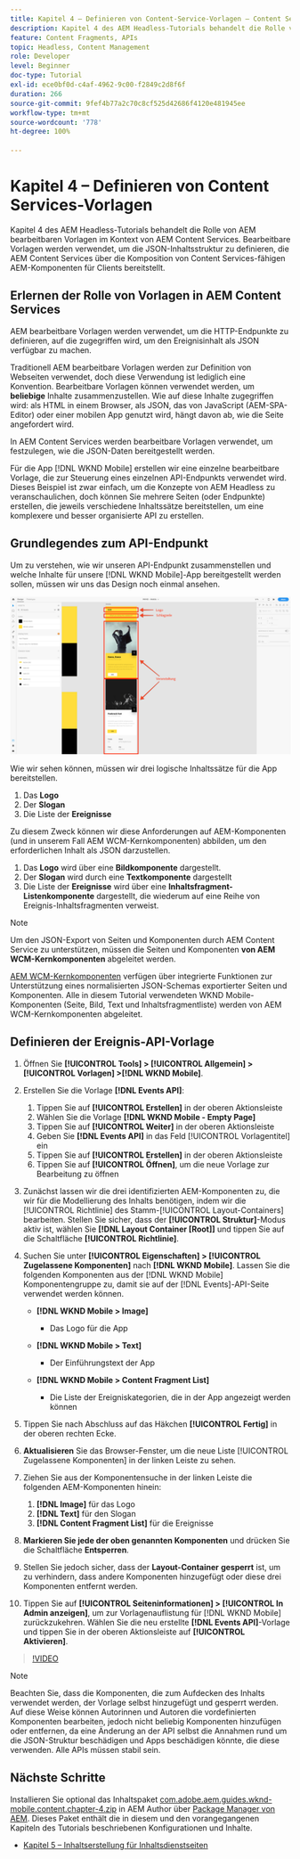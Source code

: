```yaml
---
title: Kapitel 4 – Definieren von Content-Service-Vorlagen – Content Services
description: Kapitel 4 des AEM Headless-Tutorials behandelt die Rolle von AEM bearbeitbaren Vorlagen im Kontext von AEM Content Services. Bearbeitbare Vorlagen werden verwendet, um die JSON-Inhaltsstruktur zu definieren, die AEM Content Services letztendlich bereitstellt.
feature: Content Fragments, APIs
topic: Headless, Content Management
role: Developer
level: Beginner
doc-type: Tutorial
exl-id: ece0bf0d-c4af-4962-9c00-f2849c2d8f6f
duration: 266
source-git-commit: 9fef4b77a2c70c8cf525d42686f4120e481945ee
workflow-type: tm+mt
source-wordcount: '778'
ht-degree: 100%

---
```


# Kapitel 4 – Definieren von Content Services-Vorlagen

Kapitel 4 des AEM Headless-Tutorials behandelt die Rolle von AEM bearbeitbaren Vorlagen im Kontext von AEM Content Services. Bearbeitbare Vorlagen werden verwendet, um die JSON-Inhaltsstruktur zu definieren, die AEM Content Services über die Komposition von Content Services-fähigen AEM-Komponenten für Clients bereitstellt.

## Erlernen der Rolle von Vorlagen in AEM Content Services

AEM bearbeitbare Vorlagen werden verwendet, um die HTTP-Endpunkte zu definieren, auf die zugegriffen wird, um den Ereignisinhalt als JSON verfügbar zu machen.

Traditionell AEM bearbeitbare Vorlagen werden zur Definition von Webseiten verwendet, doch diese Verwendung ist lediglich eine Konvention. Bearbeitbare Vorlagen können verwendet werden, um **beliebige** Inhalte zusammenzustellen. Wie auf diese Inhalte zugegriffen wird: als HTML in einem Browser, als JSON, das von JavaScript (AEM-SPA-Editor) oder einer mobilen App genutzt wird, hängt davon ab, wie die Seite angefordert wird.

In AEM Content Services werden bearbeitbare Vorlagen verwendet, um festzulegen, wie die JSON-Daten bereitgestellt werden.

Für die App [!DNL WKND Mobile] erstellen wir eine einzelne bearbeitbare Vorlage, die zur Steuerung eines einzelnen API-Endpunkts verwendet wird. Dieses Beispiel ist zwar einfach, um die Konzepte von AEM Headless zu veranschaulichen, doch können Sie mehrere Seiten (oder Endpunkte) erstellen, die jeweils verschiedene Inhaltssätze bereitstellen, um eine komplexere und besser organisierte API zu erstellen.

## Grundlegendes zum API-Endpunkt

Um zu verstehen, wie wir unseren API-Endpunkt zusammenstellen und welche Inhalte für unsere [!DNL WKND Mobile]-App bereitgestellt werden sollen, müssen wir uns das Design noch einmal ansehen.

![Ereignis-API-Seitenzerlegung](./assets/chapter-4/design-to-component-mapping.png)

Wie wir sehen können, müssen wir drei logische Inhaltssätze für die App bereitstellen.

1. Das **Logo**
2. Der **Slogan**
3. Die Liste der **Ereignisse**

Zu diesem Zweck können wir diese Anforderungen auf AEM-Komponenten (und in unserem Fall AEM WCM-Kernkomponenten) abbilden, um den erforderlichen Inhalt als JSON darzustellen.

1. Das **Logo** wird über eine **Bildkomponente** dargestellt.
2. Der **Slogan** wird durch eine **Textkomponente** dargestellt
3. Die Liste der **Ereignisse** wird über eine **Inhaltsfragment-Listenkomponente** dargestellt, die wiederum auf eine Reihe von Ereignis-Inhaltsfragmenten verweist.

>[!NOTE]
>
>Um den JSON-Export von Seiten und Komponenten durch AEM Content Service zu unterstützen, müssen die Seiten und Komponenten **von AEM WCM-Kernkomponenten** abgeleitet werden.
>
>[AEM WCM-Kernkomponenten](https://github.com/Adobe-Marketing-Cloud/aem-core-wcm-components) verfügen über integrierte Funktionen zur Unterstützung eines normalisierten JSON-Schemas exportierter Seiten und Komponenten. Alle in diesem Tutorial verwendeten WKND Mobile-Komponenten (Seite, Bild, Text und Inhaltsfragmentliste) werden von AEM WCM-Kernkomponenten abgeleitet.

## Definieren der Ereignis-API-Vorlage

1. Öffnen Sie **[!UICONTROL Tools] > [!UICONTROL Allgemein] > [!UICONTROL Vorlagen] >[!DNL WKND Mobile]**.

1. Erstellen Sie die Vorlage **[!DNL Events API]**:

   1. Tippen Sie auf **[!UICONTROL Erstellen]** in der oberen Aktionsleiste
   1. Wählen Sie die Vorlage **[!DNL WKND Mobile - Empty Page]**
   1. Tippen Sie auf **[!UICONTROL Weiter]** in der oberen Aktionsleiste
   1. Geben Sie **[!DNL Events API]** in das Feld [!UICONTROL Vorlagentitel] ein
   1. Tippen Sie auf **[!UICONTROL Erstellen]** in der oberen Aktionsleiste
   1. Tippen Sie auf **[!UICONTROL Öffnen]**, um die neue Vorlage zur Bearbeitung zu öffnen

1. Zunächst lassen wir die drei identifizierten AEM-Komponenten zu, die wir für die Modellierung des Inhalts benötigen, indem wir die [!UICONTROL Richtlinie] des Stamm-[!UICONTROL Layout-Containers] bearbeiten. Stellen Sie sicher, dass der **[!UICONTROL Struktur]**-Modus aktiv ist, wählen Sie **[!DNL Layout Container \[Root\]]** und tippen Sie auf die Schaltfläche **[!UICONTROL Richtlinie]**.
1. Suchen Sie unter **[!UICONTROL Eigenschaften] > [!UICONTROL Zugelassene Komponenten]** nach **[!DNL WKND Mobile]**. Lassen Sie die folgenden Komponenten aus der [!DNL WKND Mobile] Komponentengruppe zu, damit sie auf der [!DNL Events]-API-Seite verwendet werden können.

   * **[!DNL WKND Mobile > Image]**

      * Das Logo für die App

   * **[!DNL WKND Mobile > Text]**

      * Der Einführungstext der App

   * **[!DNL WKND Mobile > Content Fragment List]**

      * Die Liste der Ereigniskategorien, die in der App angezeigt werden können

1. Tippen Sie nach Abschluss auf das Häkchen **[!UICONTROL Fertig]** in der oberen rechten Ecke.
1. **Aktualisieren** Sie das Browser-Fenster, um die neue Liste [!UICONTROL Zugelassene Komponenten] in der linken Leiste zu sehen.
1. Ziehen Sie aus der Komponentensuche in der linken Leiste die folgenden AEM-Komponenten hinein:
   1. **[!DNL Image]** für das Logo
   2. **[!DNL Text]** für den Slogan
   3. **[!DNL Content Fragment List]** für die Ereignisse
1. **Markieren Sie jede der oben genannten Komponenten** und drücken Sie die Schaltfläche **Entsperren**.
1. Stellen Sie jedoch sicher, dass der **Layout-Container** **gesperrt** ist, um zu verhindern, dass andere Komponenten hinzugefügt oder diese drei Komponenten entfernt werden.
1. Tippen Sie auf **[!UICONTROL Seiteninformationen] > [!UICONTROL In Admin anzeigen]**, um zur Vorlagenauflistung für [!DNL WKND Mobile] zurückzukehren. Wählen Sie die neu erstellte **[!DNL Events API]**-Vorlage und tippen Sie in der oberen Aktionsleiste auf **[!UICONTROL Aktivieren]**.

>[!VIDEO](https://video.tv.adobe.com/v/28342?quality=12&learn=on)

>[!NOTE]
>
> Beachten Sie, dass die Komponenten, die zum Aufdecken des Inhalts verwendet werden, der Vorlage selbst hinzugefügt und gesperrt werden. Auf diese Weise können Autorinnen und Autoren die vordefinierten Komponenten bearbeiten, jedoch nicht beliebig Komponenten hinzufügen oder entfernen, da eine Änderung an der API selbst die Annahmen rund um die JSON-Struktur beschädigen und Apps beschädigen könnte, die diese verwenden. Alle APIs müssen stabil sein.

## Nächste Schritte

Installieren Sie optional das Inhaltspaket [com.adobe.aem.guides.wknd-mobile.content.chapter-4.zip](https://github.com/adobe/aem-guides-wknd-mobile/releases/latest) in AEM Author über [Package Manager von AEM](http://localhost:4502/crx/packmgr/index.jsp). Dieses Paket enthält die in diesem und den vorangegangenen Kapiteln des Tutorials beschriebenen Konfigurationen und Inhalte.

* [Kapitel 5 – Inhaltserstellung für Inhaltsdienstseiten](./chapter-5.md)
